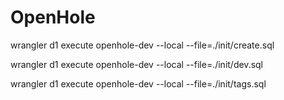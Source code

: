 # OpenHole

wrangler d1 execute openhole-dev --local --file=./init/create.sql

wrangler d1 execute openhole-dev --local --file=./init/dev.sql

wrangler d1 execute openhole-dev --local --file=./init/tags.sql
